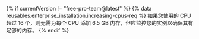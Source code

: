 {% if currentVersion != "free-pro-team@latest" %}
  {% data reusables.enterprise_installation.increasing-cpus-req %} 如果您使用的 CPU 超过 16 个，则无需为每个 CPU 添加 6.5 GB 内存，但应监控您的实例以确保其有足够的内存。
{% endif %}

